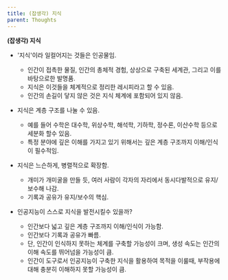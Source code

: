 ```yaml
---
title: (잡생각) 지식
parent: Thoughts
---
```


**(잡생각) 지식**
- '지식'이라 일컬어지는 것들은 인공물임.
   - 인간이 접촉한 물질, 인간의 총체적 경험, 상상으로 구축된 세계관, 그리고 이를 바탕으로한 발명품.
   - 지식은 이것들을 체계적으로 정리한 레시피라고 할 수 있음.
   - 인간의 손길이 닿지 않은 것은 지식 체계에 포함되어 있지 않음.

- 지식은 계층 구조를 나눌 수 있음.
   - 예를 들어 수학은 대수학, 위상수학, 해석학, 기하학, 정수론, 이산수학 등으로 세분화 할수 있음.
   - 특정 분야에 깊은 이해를 가지고 있기 위해서는 깊은 계층 구조까지 이해/인식이 필수적임.

- 지식은 느슨하게, 병렬적으로 확장함.
   - 개미가 개미굴을 만들 듯, 여러 사람이 각자의 자리에서 동시다발적으로 유지/보수해 나감.
   - 기록과 공유가 유지/보수의 핵심.

- 인공지능이 스스로 지식을 발전시킬수 있을까?
   - 인간보다 넓고 깊은 계층 구조까지 이해/인식이 가능함.
   - 인간보다 기록과 공유가 빠름.
   - 단, 인간이 인식하지 못하는 체계를 구축할 가능성이 크며, 생성 속도는 인간의 이해 속도를 뛰어넘을 가능성이 큼.
   - 인간이 도구로서 인공지능이 구축한 지식을 활용하여 목적을 이룰때, 부작용에 대해 충분히 이해하지 못할 가능성이 큼.